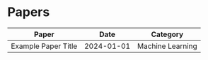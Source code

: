 # Papers 



| Paper | Date | Category |
|-------|------|----------|
| Example Paper Title | 2024-01-01 | Machine Learning |
